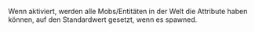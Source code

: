 Wenn aktiviert, werden alle Mobs/Entitäten in der Welt die Attribute haben können, auf den Standardwert gesetzt, wenn es spawned.
